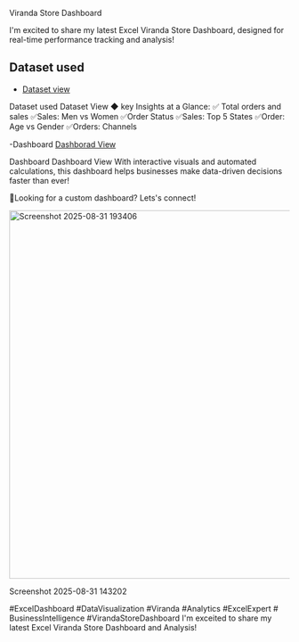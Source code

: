 Viranda Store Dashboard

I'm excited to share my latest Excel Viranda Store Dashboard, designed for real-time performance tracking and analysis!

## Dataset used
- <a href="https://github.com/vaib-hav353/Excel-Project-Hub/blob/main/Vrinda%20Store%20Data%20Analysis%20(1).xlsx">Dataset view</a>

Dataset used
Dataset View
◆ key Insights at a Glance: ✅ Total orders and sales ✅Sales: Men vs Women ✅Order Status ✅Sales: Top 5 States ✅Order: Age vs Gender ✅Orders: Channels

-Dashboard <a href="https://github.com/vaib-hav353/Excel-Project-Hub/blob/main/Screenshot%202025-08-31%20193406.png">Dashborad View</a>

Dashboard Dashboard View
With interactive visuals and automated calculations, this dashboard helps businesses make data-driven decisions faster than ever!

🔶Looking for a custom dashboard? Lets's connect!

<img width="1833" height="661" alt="Screenshot 2025-08-31 193406" src="https://github.com/user-attachments/assets/894fbbe4-76a1-4c4a-866b-632b54a61b1c" />

Screenshot 2025-08-31 143202

#ExcelDashboard #DataVisualization #Viranda #Analytics #ExcelExpert # BusinessIntelligence #VirandaStoreDashboard 
I'm exceited to share my latest Excel Viranda Store Dashboard and Analysis!
